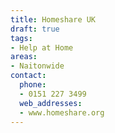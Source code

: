 ```yaml
---
title: Homeshare UK
draft: true
tags:
- Help at Home
areas:
- Naitonwide
contact:
  phone:
  - 0151 227 3499
  web_addresses:
  - www.homeshare.org
---
```


